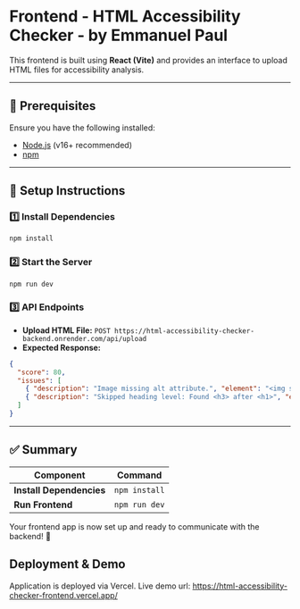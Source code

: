 # **Frontend - HTML Accessibility Checker - by Emmanuel Paul**

This frontend is built using **React (Vite)** and provides an interface to upload HTML files for accessibility analysis.

---

## **📌 Prerequisites**
Ensure you have the following installed:
- [Node.js](https://nodejs.org/) (v16+ recommended)
- [npm](https://www.npmjs.com/)

---

## **🚀 Setup Instructions**

### **1️⃣ Install Dependencies**
```sh
npm install
```

### **2️⃣ Start the Server**
```sh
npm run dev
```

### **3️⃣ API Endpoints**

- **Upload HTML File:** `POST https://html-accessibility-checker-backend.onrender.com/api/upload`
- **Expected Response:**

```json
{
  "score": 80,
  "issues": [
    { "description": "Image missing alt attribute.", "element": "<img src='logo.png'>" },
    { "description": "Skipped heading level: Found <h3> after <h1>", "element": "<h3>Main Section</h3>" }
  ]
}
```

---

## **✅ Summary**

| Component                | Command          |
| ------------------------ | ---------------- |
| **Install Dependencies** | `npm install`    |
| **Run Frontend**         | `npm run dev`    |

Your frontend app is now set up and ready to communicate with the backend! 🚀

## **Deployment & Demo**

Application is deployed via Vercel. 
Live demo url: https://html-accessibility-checker-frontend.vercel.app/
